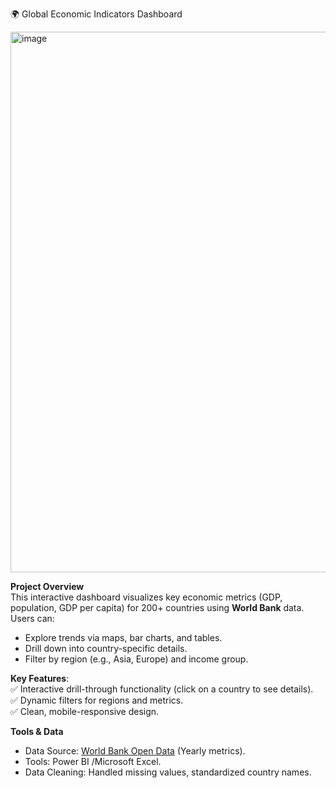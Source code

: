 🌍 Global Economic Indicators Dashboard  

<img width="1368" height="865" alt="image" src="https://github.com/user-attachments/assets/2642b6f1-b99b-48ec-a93f-a1d753b07804" />


**Project Overview**  
This interactive dashboard visualizes key economic metrics (GDP, population, GDP per capita) for 200+ countries using **World Bank** data. Users can:  
- Explore trends via maps, bar charts, and tables.  
- Drill down into country-specific details.  
- Filter by region (e.g., Asia, Europe) and income group.  

**Key Features**:  
✅ Interactive drill-through functionality (click on a country to see details).  
✅ Dynamic filters for regions and metrics.  
✅ Clean, mobile-responsive design.  

**Tools & Data**  
- Data Source: [World Bank Open Data](https://data.worldbank.org/) (Yearly metrics).  
- Tools: Power BI /Microsoft Excel.  
- Data Cleaning: Handled missing values, standardized country names.  
